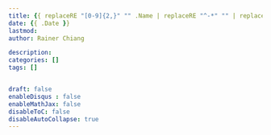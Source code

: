 ```yaml
---
title: {{ replaceRE "[0-9]{2,}" "" .Name | replaceRE "^-*" "" | replaceRE "-" " " | title }}
date: {{ .Date }}
lastmod: 
author: Rainer Chiang

description: 
categories: []
tags: []


draft: false
enableDisqus : false
enableMathJax: false
disableToC: false
disableAutoCollapse: true
---
```


